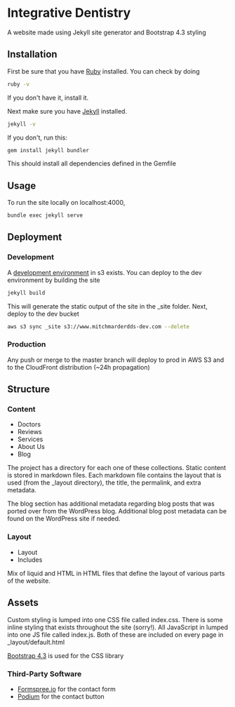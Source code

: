# Integrative Dentistry

A website made using Jekyll site generator and Bootstrap 4.3 styling

## Installation

First be sure that you have [Ruby](https://www.ruby-lang.org/en/) installed. You can check by doing

```bash
ruby -v
```
If you don't have it, install it.

Next make sure you have [Jekyll](https://jekyllrb.com/docs/) installed. 

```bash
jekyll -v
```

If you don't, run this:

```bash
gem install jekyll bundler
```

This should install all dependencies defined in the Gemfile

## Usage

To run the site locally on localhost:4000,
```bash
bundle exec jekyll serve
```

## Deployment

### Development

A [development environment](http://www.mitchmarderdds-dev.com.s3-website.us-west-2.amazonaws.com/) in s3 exists. You can deploy to the dev environment by building the site

```bash
jekyll build
```

This will generate the static output of the site in the _site folder. Next, deploy to the dev bucket

```bash
aws s3 sync _site s3://www.mitchmarderdds-dev.com --delete
```

### Production

Any push or merge to the master branch will deploy to prod in AWS S3 and to the CloudFront distribution (~24h propagation)

## Structure

### Content
- Doctors
- Reviews
- Services
- About Us
- Blog

The project has a directory for each one of these collections. Static content is stored in markdown files. Each markdown file contains the layout that is used (from the _layout directory), the title, the permalink, and extra metadata.

The blog section has additional metadata regarding blog posts that was ported over from the WordPress blog. Additional blog post metadata can be found on the WordPress site if needed.

### Layout
- Layout
- Includes

Mix of liquid and HTML in HTML files that define the layout of various parts of the website.

## Assets
Custom styling is lumped into one CSS file called index.css. There is some inline styling that exists throughout the site (sorry!). All JavaScript in lumped into one JS file called index.js. Both of these are included on every page in _layout/default.html

[Bootstrap 4.3](https://getbootstrap.com/docs/4.3/getting-started/introduction/) is used for the CSS library

### Third-Party Software

- [Formspree.io](https://formspree.io/) for the contact form
- [Podium](https://www.podium.com/) for the contact button